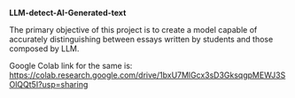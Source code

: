 **LLM-detect-AI-Generated-text**

The primary objective of this project is to create a model capable of accurately distinguishing between essays written by students and those composed by  LLM.

Google Colab link for the same is:
https://colab.research.google.com/drive/1bxU7MlGcx3sD3GksqgpMEWJ3SOlQQt5I?usp=sharing
